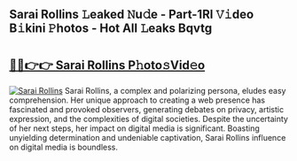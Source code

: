## Sarai Rollins 𝙻eaked 𝙽u𝚍e - Part-1Rl 𝚅𝚒deo B𝚒kini 𝙿hotos - Hot All 𝙻eaks Bqvtg

# <h2><a href="http://ld0n6h.urlbe.top/?page=Sarai+Rollins">🔗🔗👉👉 Sarai Rollins P𝚑oto𝚜Vid𝚎o</a></h2>

[![Sarai Rollins](https://i.imgur.com/eBuTRDB.gif)](http://ld0n6h.urlbe.top/?page=Sarai+Rollins)
Sarai Rollins, a complex and polarizing persona, eludes easy comprehension. Her unique approach to creating a web presence has fascinated and provoked observers, generating debates on privacy, artistic expression, and the complexities of digital societies. Despite the uncertainty of her next steps, her impact on digital media is significant. Boasting unyielding determination and undeniable captivation, Sarai Rollins influence on digital media is boundless.
